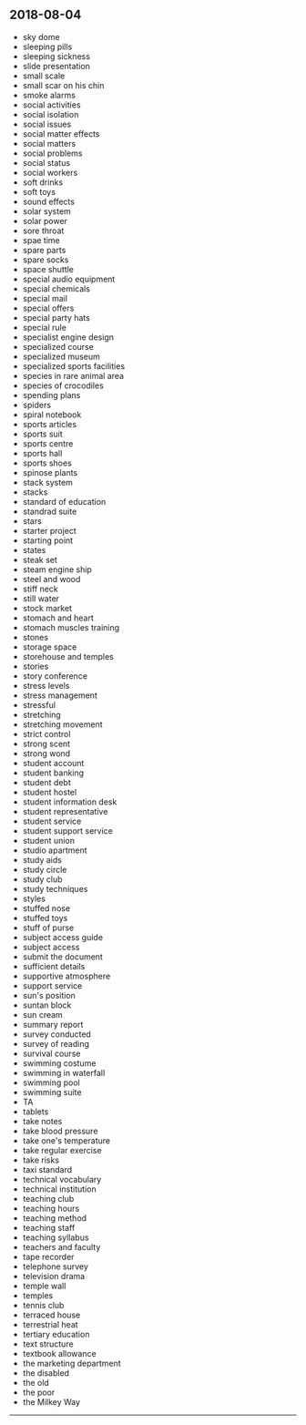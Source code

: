 2018-08-04
---
- sky dome
- sleeping pills
- sleeping sickness
- slide presentation
- small scale
- small scar on his chin
- smoke alarms
- social activities
- social isolation
- social issues
- social matter effects
- social matters
- social problems
- social status
- social workers
- soft drinks
- soft toys
- sound effects
- solar system
- solar power
- sore throat
- spae time
- spare parts
- spare socks
- space shuttle
- special audio equipment 
- special chemicals
- special mail
- special offers
- special party hats
- special rule
- specialist engine design
- specialized course
- specialized museum
- specialized sports facilities
- species in rare animal area
- species of crocodiles
- spending plans
- spiders
- spiral notebook
- sports articles
- sports suit
- sports centre
- sports hall
- sports shoes
- spinose plants
- stack system
- stacks
- standard of education
- standrad suite
- stars
- starter project
- starting point
- states
- steak set
- steam engine ship
- steel and wood
- stiff neck
- still water
- stock market
- stomach and heart
- stomach muscles training
- stones
- storage space
- storehouse and temples
- stories
- story conference
- stress levels
- stress management
- stressful
- stretching
- stretching movement
- strict control
- strong scent
- strong wond
- student account
- student banking 
- student debt
- student hostel
- student information desk
- student representative
- student service
- student support service
- student union
- studio apartment
- study aids
- study circle
- study club
- study techniques
- styles
- stuffed nose
- stuffed toys
- stuff of purse
- subject access guide
- subject access
- submit the document
- sufficient details
- supportive atmosphere
- support service
- sun's position
- suntan block
- sun cream
- summary report
- survey conducted
- survey of reading
- survival course
- swimming costume
- swimming in waterfall
- swimming pool
- swimming suite
- TA
- tablets
- take notes
- take blood pressure
- take one's temperature
- take regular exercise
- take risks
- taxi standard
- technical vocabulary
- technical institution
- teaching club
- teaching hours
- teaching method
- teaching staff
- teaching syllabus
- teachers and faculty
- tape recorder
- telephone survey
- television drama
- temple wall
- temples 
- tennis club
- terraced house
- terrestrial heat
- tertiary education
- text structure
- textbook allowance
- the marketing department
- the disabled
- the old
- the poor
- the Milkey Way
---
